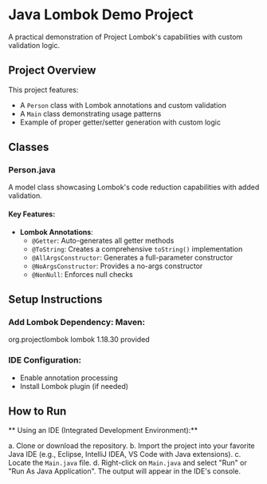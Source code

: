 # Java Lombok Demo Project

A practical demonstration of Project Lombok's capabilities with custom validation logic.

## Project Overview

This project features:
- A `Person` class with Lombok annotations and custom validation
- A `Main` class demonstrating usage patterns
- Example of proper getter/setter generation with custom logic

## Classes

### Person.java

A model class showcasing Lombok's code reduction capabilities with added validation.

#### Key Features:
- **Lombok Annotations**:
  - `@Getter`: Auto-generates all getter methods
  - `@ToString`: Creates a comprehensive `toString()` implementation
  - `@AllArgsConstructor`: Generates a full-parameter constructor
  - `@NoArgsConstructor`: Provides a no-args constructor
  - `@NonNull`: Enforces null checks

## Setup Instructions

### Add Lombok Dependency: Maven:

<dependency>
    <groupId>org.projectlombok</groupId>
    <artifactId>lombok</artifactId>
    <version>1.18.30</version>
    <scope>provided</scope>
</dependency>

### IDE Configuration:
- Enable annotation processing
- Install Lombok plugin (if needed)

## How to Run

** Using an IDE (Integrated Development Environment):**

   a.  Clone or download the repository.
   b.  Import the project into your favorite Java IDE (e.g., Eclipse, IntelliJ IDEA, VS Code with Java extensions).
   c.  Locate the `Main.java` file.
   d.  Right-click on `Main.java` and select "Run" or "Run As Java Application". The output will appear in the IDE's console.
